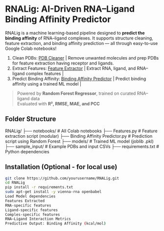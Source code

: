 # RNALig: AI-Driven RNA–Ligand Binding Affinity Predictor

RNALig is a machine learning-based pipeline designed to **predict the binding affinity** of RNA–ligand complexes. It supports structure cleaning, feature extraction, and binding affinity prediction — all through easy-to-use Google Colab notebooks!

1. Clean PDBs: [PDB Cleaner](https://colab.research.google.com/drive/1LSxz-l2kczM9fi3W_mor72IlOP2vFq7R) | Remove unwanted molecules and prep PDBs for feature extraction having receptor and ligands.
2. Extract Features: [Feature Extractor](https://colab.research.google.com/drive/1u7pWCd-Jpg1_U6xAdtR4rpJ3HI5Mr8b_) | Extract RNA, ligand, and RNA–ligand complex features |
3. Predict Binding Affinity: [Binding Affinity Predictor](https://colab.research.google.com/drive/1ZFgGIhVFuunZtIllH1kUleCFePZYWsD8) | Predict binding affinity using a trained ML model |

> Powered by **Random Forest Regressor**, trained on curated RNA–ligand data  
> Evaluated with **R², RMSE, MAE, and PCC**

## Folder Structure

RNALig/
├── notebooks/ # All Colab notebooks
├── Features.py # Feature extraction script (modular)
├── Binding Affinity Predictor.py # Prediction script using Random Forest
├── models/ # Trained ML model (joblib .pkl)
├── sample_input/ # Example PDBs and input CSVs
├── requirements.txt # Python dependencies

## Installation (Optional - for local use)

```bash
git clone https://github.com/yourusername/RNALig.git
cd RNALig
pip install -r requirements.txt
sudo apt-get install -y vienna-rna openbabel
Load Model dependencies
Features Extracted
RNA-specific features
Ligand-specific features
Comples-specific features
RNA–Ligand Interaction Metrics 
Predictive Output: Binding Affinity (kcal/mol)
